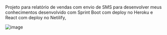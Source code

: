 Projeto para relatório de vendas com envio de SMS para desenvolver meus conhecimentos desenvolvido com Sprint Boot com deploy no Heroku e React com deploy no Netilify, 

![image](https://user-images.githubusercontent.com/88802551/203331584-623227ed-12d3-4ba9-8e26-5d1d213e427b.png)
